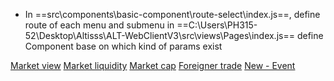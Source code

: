 - In ==src\components\basic-component\route-select\index.js==, define route of each menu and submenu
in ==C:\Users\PH315-52\Desktop\Altisss\ALT-WebClientV3\src\views\Pages\index.js== define Component base on which kind of params exist

[Market view](../Pages/Market%20View/market-view.md)
[Market liquidity](../Pages/Market%20Liquidity/market-liquidity.md)
[Market cap](docs-web-trading/Pages/Market%20Cap/market-cap-layout.md)
[Foreigner trade](Foreigner_trade_Layout.md)
[New - Event](New_Event.md)